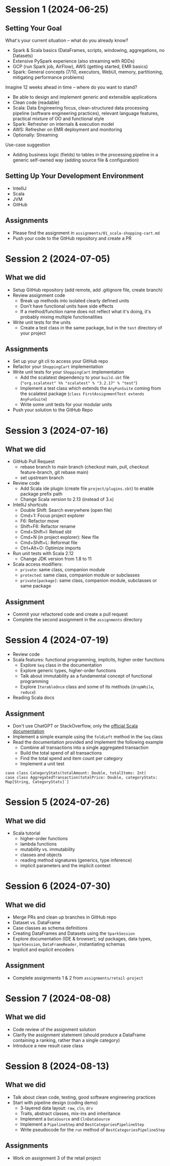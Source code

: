 # Session 1 (2024-06-25)

## Setting Your Goal

What's your current situation – what do you already know?

- Spark & Scala basics (DataFrames, scripts, windowing, aggregations, no Datasets)
- Extensive PySpark experience (also streaming with RDDs)
- GCP (run Spark job, AirFlow), AWS (getting started, EMR basics)
- Spark: General concepts (7/10, executors, WebUI, memory, partitioning, mitigating performance problems)

Imagine 12 weeks ahead in time – where do you want to stand?

- Be able to design and implement generic and extensible applications
- Clean code (readable)
- Scala: Data Engineering focus, clean-structured data processing pipeline (software engineering practices), relevant language features, practical mixture of OO and functional style
- Spark: Refresher on internals & execution model
- AWS: Refresher on EMR deployment and monitoring
- Optionally: Streaming

Use-case suggestion

- Adding business logic (fields) to tables in the processing pipeline in a generic self-owned way (adding source file & configuration)

## Setting Up Your Development Environment

- IntelliJ
- Scala
- JVM
- GitHub

## Assignments

- Please find the assignment in `assignments/01_scala-shopping-cart.md`
- Push your code to the GitHub repository and create a PR

# Session 2 (2024-07-05)

## What we did

- Setup GitHub repository (add remote, add .gitignore file, create branch)
- Review assignment code
  - Break up methods into isolated clearly defined units
  - Don't have functional units have side effects
  - If a method/function name does not reflect what it's doing, it's probably mixing multiple functionalities
- Write unit tests for the units
  - Create a test class in the same package, but in the `test` directory of your project

## Assignments

- Set up your git cli to access your GitHub repo
- Refactor your `ShoppingCart` implementation
- Write unit tests for your `ShoppingCart` implementation 
  - Add the scalatest dependency to your `build.sbt` file (`"org.scalatest" %% "scalatest" % "3.2.17" % "test"`)
  - Implement a test class which extends the `AnyFunSuite` coming from the scalatest package (`class FirstAssignmentTest extends AnyFunSuite`)
  - Write some unit tests for your modular units
- Push your solution to the GitHub Repo

# Session 3 (2024-07-16)

## What we did

- GitHub Pull Request
  - rebase branch to main branch (checkout main, pull, checkout feature-branch, git rebase main)
  - set upstream branch
- Review code
  - Add Scala ide plugin (create file `project/plugins.sbt`) to enable package prefix path
  - Change Scala version to 2.13 (instead of 3.x)
- IntelliJ shortcuts
  - Double Shift: Search everywhere (open file)
  - Cmd+1: Focus project explorer
  - F6: Refactor move
  - Shift+F6: Refactor rename
  - Cmd+Shift+I: Reload sbt
  - Cmd+N (in project explorer): New file
  - Cmd+Shift+L: Reformat file
  - Ctrl+Alt+O: Optimize imports
- Run unit tests with Scala 2.12
  - Change JDK version from 1.8 to 11
- Scala access modifiers:
  - `private`: same class, companion module
  - `protected`: same class, companion module or subclasses
  - `private[package]`: same class, companion module, subclasses or same package

## Assignment

- Commit your refactored code and create a pull request
- Complete the second assignment in the `assignments` directory

# Session 4 (2024-07-19)

- Review code
- Scala features: functional programming, implicits, higher order functions
  - Explore `Seq` class in the documentation
  - Explore generic types, higher-order functions
  - Talk about immutability as a fundamental concept of functional programming
  - Explore `IterableOnce` class and some of its methods (`dropWhile`, `reduce`)
- Reading Scala docs

## Assignment

- Don't use ChatGPT or StackOverflow, only the [official Scala documentation](https://www.scala-lang.org/api/2.13.14/scala/collection/Seq.html)
- Implement a simple example using the `foldLeft` method in the `Seq` class
- Read the documentation provided and implement the following example
  - Combine all transactions into a single aggregated transaction 
  - Build the total spend of all transactions 
  - Find the total spend and item count per category
  - Implement a unit test
```
case class CategoryStats(totalAmount: Double, totalItems: Int)
case class AggregatedTransaction(totalPrice: Double, categoryStats: Map[String, CategoryStats]`]
```

# Session 5 (2024-07-26)

## What we did

- Scala tutorial
  - higher-order functions
  - lambda functions
  - mutability vs. immutability
  - classes and objects
  - reading method signatures (generics, type inference)
  - implicit parameters and the implicit context 

# Session 6 (2024-07-30)

## What we did

- Merge PRs and clean up branches in GitHub repo 
- Dataset vs. DataFrame
- Case classes as schema definitions
- Creating DataFrames and Datasets using the `SparkSession`
- Explore documentation (IDE & browser); sql packages, data types, `SparkSession`, `DataFrameReader`, instantiating schemas
- Implicit and explicit encoders

## Assignment

- Complete assignments 1 & 2 from `assignments/retail-project`

# Session 7 (2024-08-08)

## What we did

- Code review of the assignment solution
- Clarify the assignment statement (should produce a DataFrame containing a ranking, rather than a single category)
- Introduce a new result case class

# Session 8 (2024-08-13)

## What we did

- Talk about clean code, testing, good software engineering practices
- Start with pipeline design (coding demo)
  - 3-layered data layout: `raw`, `cln`, `drv`
  - Traits, abstract classes, mix-ins and inheritance
  - Implement a `DataSource` and `ClnDataSource`
  - Implement a `PipelineStep` and `BestCategoriesPipelineStep`
  - Write pseudocode for the `run` method of `BestCategoriesPipelineStep`

## Assignments

- Work on assignment 3 of the retail project
